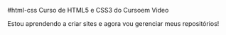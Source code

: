#html-css
Curso de HTML5 e CSS3 do Cursoem Video

Estou aprendendo a criar sites e agora vou gerenciar meus repositórios!
